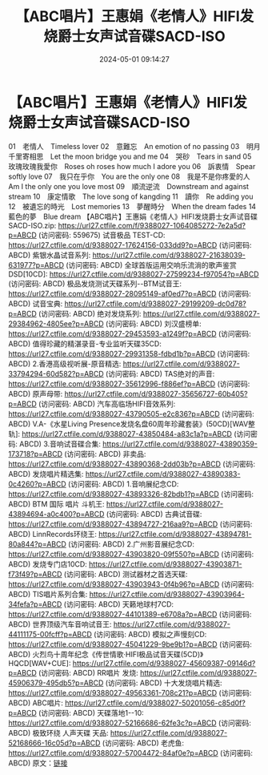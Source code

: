 ﻿---
title: 【ABC唱片】王惠娟《老情人》HIFI发烧爵士女声试音碟SACD-ISO
date: 2024-05-01 09:14:27
categories: WAV车载音乐、镜像
tags: 华语中文
---
# 【ABC唱片】王惠娟《老情人》HIFI发烧爵士女声试音碟SACD-ISO

01　老情人　Timeless lover
02　意難忘　An emotion of no passing
03　明月千里寄相思　Let the moon bridge you and me
04　哭砂　Tears in sand
05　玫瑰玫瑰我愛你　Roses oh roses how much I adore
you
06　訴衷情　Spear softly love
07　我只在乎你　You are the only one
08　我是不是你疼愛的人　Am I the only one you love
most
09　順流逆流　Downstream and against stream
10　康定情歌　The love song of kangding
11　讀你　Re adding you
12　被遺忘的時光　Lost memories
13　夢醒時分　When the dream fades
14　藍色的夢　Blue dream
【ABC唱片】王惠娟《老情人》HIFI发烧爵士女声试音碟SACD-ISO.zip: https://url27.ctfile.com/f/9388027-1064085272-7e2a5d?p=ABCD
(访问密码: 559675)
试音极品 TEST-CD: https://url27.ctfile.com/d/9388027-17624156-033dd9?p=ABCD
(访问密码: ABCD)
紫银水晶试音系列: https://url27.ctfile.com/d/9388027-21638039-631977?p=ABCD
(访问密码: ABCD)
全球首版运用交响乐流淌的歌声鉴赏DSD[10CD]: https://url27.ctfile.com/d/9388027-27599234-f97054?p=ABCD
(访问密码: ABCD)
极品发烧测试天碟系列--BTM试音王: https://url27.ctfile.com/d/9388027-28095149-af0ed7?p=ABCD
(访问密码: ABCD)
试音宝典: https://url27.ctfile.com/d/9388027-29199209-dc0d78?p=ABCD
(访问密码: ABCD)
绝对发烧系列: https://url27.ctfile.com/d/9388027-29384962-4805ee?p=ABCD
(访问密码: ABCD)
刘汉盛榜单: https://url27.ctfile.com/d/9388027-29453593-a1249f?p=ABCD
(访问密码: ABCD)
值得珍藏的精湛录音-专业监听天碟35CD: https://url27.ctfile.com/d/9388027-29931358-fdbd1b?p=ABCD
(访问密码: ABCD)
2.香港高级视听展-原音精选: https://url27.ctfile.com/d/9388027-33794294-60d582?p=ABCD
(访问密码: ABCD)
TAS绝对的声音: https://url27.ctfile.com/d/9388027-35612996-f886ef?p=ABCD
(访问密码: ABCD)
原声母带: https://url27.ctfile.com/d/9388027-35656727-60b405?p=ABCD
(访问密码: ABCD)
汽车高临场HIFI音效系列: https://url27.ctfile.com/d/9388027-43790505-e2c836?p=ABCD
(访问密码: ABCD)
V.A-《水星Living Presence发烧名盘60周年珍藏套装》(50CD)[WAV整轨]: https://url27.ctfile.com/d/9388027-43850484-a83c1a?p=ABCD
(访问密码: ABCD)
3.音响试音碟合集: https://url27.ctfile.com/d/9388027-43890359-173718?p=ABCD
(访问密码: ABCD)
非卖品: https://url27.ctfile.com/d/9388027-43890368-2dd03b?p=ABCD
(访问密码: ABCD)
发烧唱片精选集: https://url27.ctfile.com/d/9388027-43890383-0c4260?p=ABCD
(访问密码: ABCD)
1.音响展纪念CD: https://url27.ctfile.com/d/9388027-43893326-82bdb1?p=ABCD
(访问密码: ABCD)
BTM 国际 唱片 斗机王: https://url27.ctfile.com/d/9388027-43894694-a0c400?p=ABCD
(访问密码: ABCD)
古典试音碟: https://url27.ctfile.com/d/9388027-43894727-216aa9?p=ABCD
(访问密码: ABCD)
LinnRecords环绕王: https://url27.ctfile.com/d/9388027-43894781-80a844?p=ABCD
(访问密码: ABCD)
2.广州影音展纪念CD: https://url27.ctfile.com/d/9388027-43903820-09f550?p=ABCD
(访问密码: ABCD)
发烧专门店10CD: https://url27.ctfile.com/d/9388027-43903871-f73f49?p=ABCD
(访问密码: ABCD)
测试器材之首选天碟: https://url27.ctfile.com/d/9388027-43903943-0f4b96?p=ABCD
(访问密码: ABCD)
TIS唱片系列合集: https://url27.ctfile.com/d/9388027-43903964-34fefa?p=ABCD
(访问密码: ABCD)
天籁地球村7CD: https://url27.ctfile.com/d/9388027-44101389-e6708a?p=ABCD
(访问密码: ABCD)
世界顶级汽车音响试音王: https://url27.ctfile.com/d/9388027-44111175-00fcff?p=ABCD
(访问密码: ABCD)
模拟之声慢刻CD: https://url27.ctfile.com/d/9388027-45041229-9be9b1?p=ABCD
(访问密码: ABCD)
火烈鸟十周年纪念《传世情歌·HIFI极品试音天碟(5CD)》HQCD[WAV+CUE]: https://url27.ctfile.com/d/9388027-45609387-09146d?p=ABCD
(访问密码: ABCD)
RR唱片 发烧: https://url27.ctfile.com/d/9388027-45906379-495db5?p=ABCD
(访问密码: ABCD)
十大发烧唱片精选: https://url27.ctfile.com/d/9388027-49563361-708c21?p=ABCD
(访问密码: ABCD)
ABC唱片: https://url27.ctfile.com/d/9388027-50201056-c85d0f?p=ABCD
(访问密码: ABCD)
天碟落地1--10: https://url27.ctfile.com/d/9388027-52166686-62fe3c?p=ABCD
(访问密码: ABCD)
极致环绕 人声天碟 天品: https://url27.ctfile.com/d/9388027-52168666-16c05d?p=ABCD
(访问密码: ABCD)
老虎鱼: https://url27.ctfile.com/d/9388027-57004472-84af0e?p=ABCD
(访问密码: ABCD)
原文：[链接](https://blog.sina.com.cn/s/blog_1647c7e76010315fn.html)
